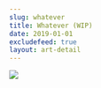 ```yaml
---
slug: whatever
title: Whatever (WIP)
date: 2019-01-01
excludefeed: true
layout: art-detail
---
```

![](/art/whatever.webp)
